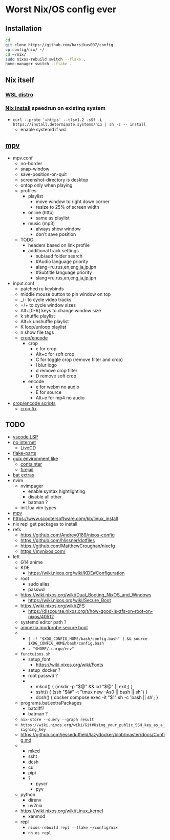 # Worst Nix/OS config ever

## Installation

```bash
cd
git clone https://github.com/barsikus007/config
cp config/nix/ ~/
cd ~/nix/
sudo nixos-rebuild switch --flake .
home-manager switch --flake .
```

## Nix itself

### [WSL distro](https://nix-community.github.io/NixOS-WSL/)

### [Nix install](https://zero-to-nix.com/start/install/) speedrun on existing system

- `curl --proto '=https' --tlsv1.2 -sSf -L https://install.determinate.systems/nix | sh -s -- install`
  - enable systemd if wsl

## [mpv](.config/mpv/)

- mpv.conf
  - no-border
  - snap-window
  - save-position-on-quit
  - screenshot-directory is desktop
  - ontop only when playing
  - profiles
    - playlist
      - move window to right down corner
      - resize to 25% of screen width
    - online (http)
      - same as playlist
    - music (mp3)
      - always show window
      - don't save position
  - TODO
    - headers based on link profile
    - additional track settings
      - sub/aud folder search
      - #Audio language priority
      - alang=ru,rus,en,eng,ja,jp,jpn
      - #Subtitle language priority
      - slang=ru,rus,en,eng,ja,jp,jpn
- input.conf
  - patched ru keybinds
  - middle mouse button to pin window on top
  - _/- to cycle video tracks
  - =/+ to cycle window sizes
  - Alt+[0-6] keys to change window size
  - k shuffle playlist
  - Alt+k unshuffle playlist
  - K loop/unloop playlist
  - n show file tags
  - [crop/encode](https://github.com/occivink/mpv-scripts/blob/master/input.conf)
    - crop
      - c for crop
      - Alt+c for soft crop
      - C for toggle crop (remove filter and crop)
      - l blur logo
      - d remove crop filter
      - D remove soft crop
    - encode
      - e for webm no audio
      - E for source
      - Alt+e for mp4 no audio
- [crop/encode scripts](https://github.com/occivink/mpv-scripts)
  - [crop fix](https://github.com/occivink/mpv-scripts/pull/77/files)

## TODO

- [vscode LSP](https://github.com/nix-community/vscode-nix-ide/tree/main?tab=readme-ov-file#lsp-plugin-support)
- [no internet](https://www.reddit.com/r/NixOS/comments/mu7ryg/comment/gv4kmsk/)
  - [LiveCD](https://wiki.nixos.org/wiki/Creating_a_NixOS_live_CD)
- [flake-parts](https://nix-community.github.io/home-manager/index.xhtml#sec-flakes-flake-parts-module)
- [guix environment like](https://github.com/NixOS/nix/issues/8207)
  - [containter](https://wiki.nixos.org/wiki/NixOS_Containers)
  - [firejail](https://github.com/netblue30/firejail)
- [bat extras](https://github.com/eth-p/bat-extras)
- nvim
  - nvimpager
    - enable syntax hightlighting
    - disable all other
    - batman ?
  - init.lua vim types
- [mpv](https://wiki.nixos.org/wiki/MPV#Where_to_get_scripts)
- <https://www.scootersoftware.com/kb/linux_install>
- nix repl get packages to install
- refs
  - <https://github.com/Andrey0189/nixos-config>
  - <https://github.com/hlissner/dotfiles>
  - <https://github.com/MatthewCroughan/nixcfg>
  - <https://mynixos.com/>
- left
  - G14 anime
  - KDE
    - <https://wiki.nixos.org/wiki/KDE#Configuration>
  - root
    - sudo alias
    - passwd
  - <https://wiki.nixos.org/wiki/Dual_Booting_NixOS_and_Windows>
    - <https://wiki.nixos.org/wiki/Secure_Boot>
  - <https://wiki.nixos.org/wiki/ZFS>
    - <https://discourse.nixos.org/t/how-good-is-zfs-on-root-on-nixos/40512>
  - systemd editor path ?
  - [amnezia modprobe secure boot](https://www.reddit.com/r/AmneziaVPN/comments/1e8fwih/amneziawg_on_nixos/)
  -
    - `[ -f "$XDG_CONFIG_HOME/bash/config.bash" ] && source $XDG_CONFIG_HOME/bash/config.bash`
    - `. "$HOME/.cargo/env"`
  - `functuions.sh`
    - setup_font
      - <https://wiki.nixos.org/wiki/Fonts>
    - setup_docker ?
    - root passwd ?
    -
      - mkcd() { (mkdir -p "$@" && cd "$@" || exit;) }
      - ssht() { (ssh "$@" -t "tmux new -As0 || bash || sh") }
      - dcsh() { docker compose exec -it "$1" sh -c 'bash || sh'; }
  - programs.bat.extraPackages
    - batdiff?
    - batman ?
  - `nix-store --query --graph result`
  - `https://wiki.nixos.org/wiki/Git#Using_your_public_SSH_key_as_a_signing_key`
  - <https://github.com/jesseduffield/lazydocker/blob/master/docs/Config.md>
  -
    - mkcd
    - ssht
    - dcsh
    - cu
    - pipi
    - ?
      - pyvcr
      - pyv
  - python
    - direnv
    - uv2nix
  - <https://wiki.nixos.org/wiki/Linux_kernel>
    - xanmod
  - repl
    - `nixos-rebuild repl --flake ~/config/nix`
    - `nh os repl`
